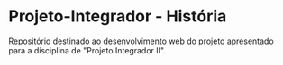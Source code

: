 # Projeto-Integrador - História
Repositório destinado ao desenvolvimento web do projeto apresentado para a disciplina de "Projeto Integrador II".

